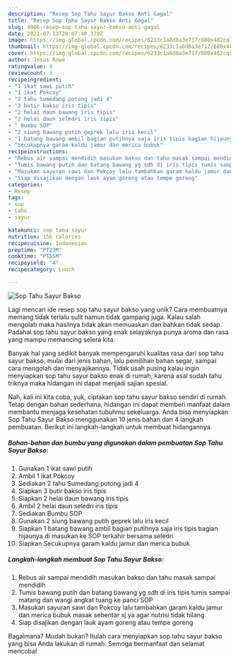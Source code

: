 ```yaml
---
description: "Resep Sop Tahu Sayur Bakso Anti Gagal"
title: "Resep Sop Tahu Sayur Bakso Anti Gagal"
slug: 4086-resep-sop-tahu-sayur-bakso-anti-gagal
date: 2021-07-13T20:07:40.379Z
image: https://img-global.cpcdn.com/recipes/6233c1a8d8a3e717/680x482cq70/sop-tahu-sayur-bakso-foto-resep-utama.jpg
thumbnail: https://img-global.cpcdn.com/recipes/6233c1a8d8a3e717/680x482cq70/sop-tahu-sayur-bakso-foto-resep-utama.jpg
cover: https://img-global.cpcdn.com/recipes/6233c1a8d8a3e717/680x482cq70/sop-tahu-sayur-bakso-foto-resep-utama.jpg
author: Jesus Rowe
ratingvalue: 4
reviewcount: 3
recipeingredient:
- "1 ikat sawi putih"
- "1 ikat Pokcoy"
- "2 tahu Sumedang potong jadi 4"
- "3 butir bakso iris tipis"
- "2 helai daun bawang iris tipis"
- "2 helai daun seledri iris tipis"
- " Bumbu SOP"
- "2 siung bawang putih geprek lalu iris kecil"
- "1 batang bawang ambil bagian putihnya saja iris tipis bagian hijaunya di masukan ke SOP terkahir bersama seledri"
- "Secukupnya garam kaldu jamur dan merica bubuk"
recipeinstructions:
- "Rebus air sampai mendidih masukan bakso dan tahu masak sampai mendidih"
- "Tumis bawang putih dan batang bawang yg sdh di iris tipis tumis sampai matang dan wangi angkat tuang ke panci SOP"
- "Masukan sayuran sawi dan Pokcoy lalu tambahkan garam kaldu jamur dan merica bubuk masak sebentar sj ya agar nutrisi tidak hilang"
- "Siap disajikan dengan lauk ayam goreng atau tempe goreng"
categories:
- Resep
tags:
- sop
- tahu
- sayur

katakunci: sop tahu sayur 
nutrition: 156 calories
recipecuisine: Indonesian
preptime: "PT23M"
cooktime: "PT55M"
recipeyield: "4"
recipecategory: Lunch

---
```



![Sop Tahu Sayur Bakso](https://img-global.cpcdn.com/recipes/6233c1a8d8a3e717/680x482cq70/sop-tahu-sayur-bakso-foto-resep-utama.jpg)

Lagi mencari ide resep sop tahu sayur bakso yang unik? Cara membuatnya memang tidak terlalu sulit namun tidak gampang juga. Kalau salah mengolah maka hasilnya tidak akan memuaskan dan bahkan tidak sedap. Padahal sop tahu sayur bakso yang enak selayaknya punya aroma dan rasa yang mampu memancing selera kita.

Banyak hal yang sedikit banyak mempengaruhi kualitas rasa dari sop tahu sayur bakso, mulai dari jenis bahan, lalu pemilihan bahan segar, sampai cara mengolah dan menyajikannya. Tidak usah pusing kalau ingin menyiapkan sop tahu sayur bakso enak di rumah, karena asal sudah tahu triknya maka hidangan ini dapat menjadi sajian spesial.




Nah, kali ini kita coba, yuk, ciptakan sop tahu sayur bakso sendiri di rumah. Tetap dengan bahan sederhana, hidangan ini dapat memberi manfaat dalam membantu menjaga kesehatan tubuhmu sekeluarga. Anda bisa menyiapkan Sop Tahu Sayur Bakso menggunakan 10 jenis bahan dan 4 langkah pembuatan. Berikut ini langkah-langkah untuk membuat hidangannya.

<!--inarticleads1-->

##### Bahan-bahan dan bumbu yang digunakan dalam pembuatan Sop Tahu Sayur Bakso:

1. Gunakan 1 ikat sawi putih
1. Ambil 1 ikat Pokcoy
1. Sediakan 2 tahu Sumedang potong jadi 4
1. Siapkan 3 butir bakso iris tipis
1. Siapkan 2 helai daun bawang iris tipis
1. Ambil 2 helai daun seledri iris tipis
1. Sediakan  Bumbu SOP
1. Gunakan 2 siung bawang putih geprek lalu iris kecil
1. Siapkan 1 batang bawang ambil bagian putihnya saja iris tipis bagian hijaunya di masukan ke SOP terkahir bersama seledri
1. Siapkan Secukupnya garam kaldu jamur dan merica bubuk




<!--inarticleads2-->

##### Langkah-langkah membuat Sop Tahu Sayur Bakso:

1. Rebus air sampai mendidih masukan bakso dan tahu masak sampai mendidih
1. Tumis bawang putih dan batang bawang yg sdh di iris tipis tumis sampai matang dan wangi angkat tuang ke panci SOP
1. Masukan sayuran sawi dan Pokcoy lalu tambahkan garam kaldu jamur dan merica bubuk masak sebentar sj ya agar nutrisi tidak hilang
1. Siap disajikan dengan lauk ayam goreng atau tempe goreng




Bagaimana? Mudah bukan? Itulah cara menyiapkan sop tahu sayur bakso yang bisa Anda lakukan di rumah. Semoga bermanfaat dan selamat mencoba!
